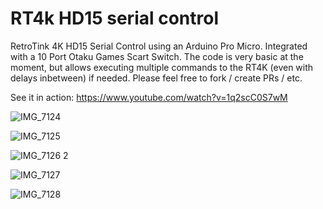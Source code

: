 # RT4k HD15 serial control
RetroTink 4K HD15 Serial Control using an Arduino Pro Micro. Integrated with a 10 Port Otaku Games Scart Switch. The code is very basic at the moment, but allows executing multiple commands to the RT4K (even with delays inbetween) if needed. Please feel free to fork / create PRs / etc. 

See it in action: https://www.youtube.com/watch?v=1q2scC0S7wM

![IMG_7124](https://github.com/user-attachments/assets/133d5b34-9a24-4d79-8ec8-e0fd2d12612a)

![IMG_7125](https://github.com/user-attachments/assets/cb80afc6-6046-4799-8f1e-254dff0abf41)

![IMG_7126 2](https://github.com/user-attachments/assets/e4909073-4bfe-493b-b2da-54f2a3deb295)

![IMG_7127](https://github.com/user-attachments/assets/cab39bfc-166b-4c0b-815d-2e5f10645496)

![IMG_7128](https://github.com/user-attachments/assets/fbd2362e-8122-4716-ba14-3989fca82af9)
